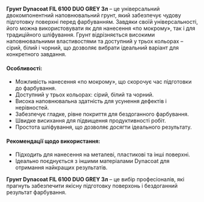 **Грунт Dynacoat FIL 6100 DUO GREY 3л** – це універсальний двокомпонентний наповнювальний грунт, який забезпечує чудову підготовку поверхні перед фарбуванням. Завдяки своїй універсальності, його можна використовувати як для нанесення «по мокрому», так і для традиційного шліфування. Грунт відрізняється високими наповнювальними властивостями та доступний у трьох кольорах – сірий, білий і чорний, що дозволяє вибрати ідеальний варіант для конкретного завдання.

#### Особливості:

- Можливість нанесення «по мокрому», що скорочує час підготовки до фарбування.
- Доступний у трьох кольорах: сірий, білий та чорний.
- Висока наповнювальна здатність для усунення дефектів і нерівностей.
- Забезпечує гладке, рівне покриття для бездоганного фарбування.
- Швидке висихання для підвищення продуктивності робіт.
- Простота шліфування, що дозволяє досягти ідеального результату.

#### Рекомендації щодо використання:

- Підходить для нанесення на металеві, пластикові та інші поверхні.
- Ідеально поєднується з іншими матеріалами Dynacoat для отримання найкращих результатів.

**Грунт Dynacoat FIL 6100 DUO GREY 3л** – це вибір професіоналів, які прагнуть забезпечити якісну підготовку поверхонь і бездоганний результат фарбування.

